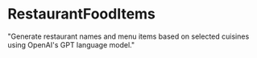# RestaurantFoodItems
"Generate restaurant names and menu items based on selected cuisines using OpenAI's GPT language model."
